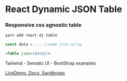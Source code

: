# React Dynamic JSON Table

### Responsive css agnostic table

 ```js
yarn add react-dj-table
```

 ```js
const data = ... //some json array
```

 ```html
<Table json={data}/>
```

Tailwind - Sematic UI - BootStrap examples

[LiveDemo, Docs, Sandboxes](https://bit.ly/3dviDbL)

